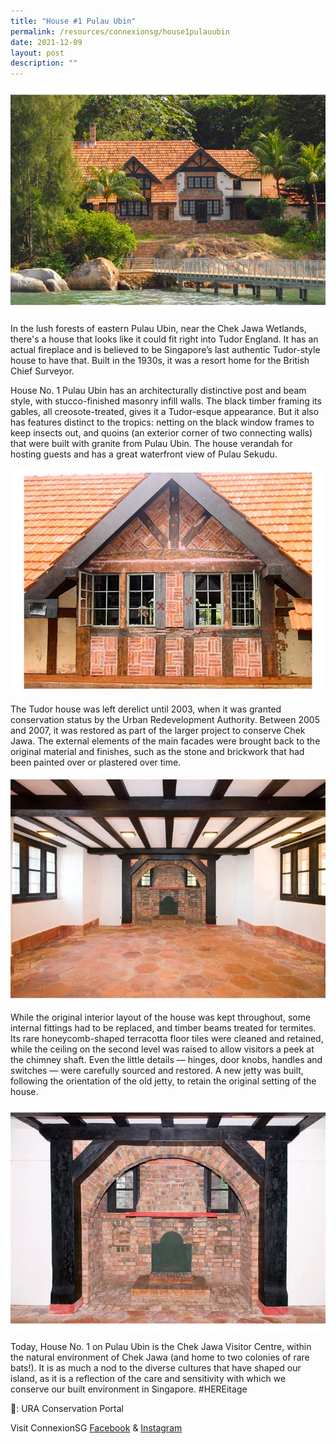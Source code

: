 ```yaml
---
title: "House #1 Pulau Ubin"
permalink: /resources/connexionsg/house1pulauubin
date: 2021-12-09
layout: post
description: ""
---
```

![Alt text for image on Isomer site](/images/house1_1.jpg)

In the lush forests of eastern Pulau Ubin, near the Chek Jawa Wetlands, there's a house that looks like it could fit right into Tudor England. It has an actual fireplace and is believed to be Singapore’s last authentic Tudor-style house to have that. Built in the 1930s, it was a resort home for the British Chief Surveyor.

House No. 1 Pulau Ubin has an architecturally distinctive post and beam style, with stucco-finished masonry infill walls. The black timber framing its gables, all creosote-treated, gives it a Tudor-esque appearance. But it also has features distinct to the tropics: netting on the black window frames to keep insects out, and quoins (an exterior corner of two connecting walls) that were built with granite from Pulau Ubin. The house verandah for hosting guests and has a great waterfront view of Pulau Sekudu.

![Alt text for image on Isomer site](/images/house1_4.jpg)

The Tudor house was left derelict until 2003, when it was granted conservation status by the Urban Redevelopment Authority. Between 2005 and 2007, it was restored as part of the larger project to conserve Chek Jawa. The external elements of the main facades were brought back to the original material and finishes, such as the stone and brickwork that had been painted over or plastered over time.

![Alt text for image on Isomer site](/images/house1_2.jpg)

While the original interior layout of the house was kept throughout, some internal fittings had to be replaced, and timber beams treated for termites. Its rare honeycomb-shaped terracotta floor tiles were cleaned and retained, while the ceiling on the second level was raised to allow visitors a peek at the chimney shaft. Even the little details — hinges, door knobs, handles and switches — were carefully sourced and restored. A new jetty was built, following the orientation of the old jetty, to retain the original setting of the house.

![Alt text for image on Isomer site](/images/house1_3.jpg)

Today, House No. 1 on Pulau Ubin is the Chek Jawa Visitor Centre, within the natural environment of Chek Jawa (and home to two colonies of rare bats!). It is as much a nod to the diverse cultures that have shaped our island, as it is a reflection of the care and sensitivity with which we conserve our built environment in Singapore. #HEREitage


📸: URA Conservation Portal

Visit ConnexionSG [Facebook](https://www.facebook.com/ConnexionSG) & [Instagram](https://www.instagram.com/connexionsg/)